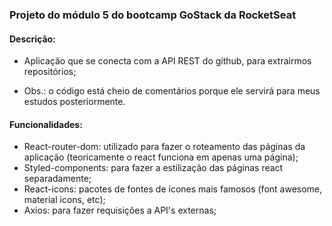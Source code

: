 ### Projeto do módulo 5 do bootcamp GoStack da RocketSeat

#### Descrição:

- Aplicação que se conecta com a API REST do github, para extrairmos repositórios;

- Obs.: o código está cheio de comentários porque ele servirá para meus estudos posteriormente.

#### Funcionalidades:

- React-router-dom: utilizado para fazer o roteamento das páginas da aplicação (teoricamente o react funciona em apenas uma página);
- Styled-components: para fazer a estilização das páginas react separadamente;
- React-icons: pacotes de fontes de ícones mais famosos (font awesome, material icons, etc);
- Axios: para fazer requisições a API's externas;
